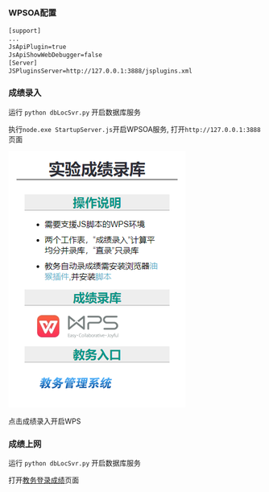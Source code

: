 ### WPSOA配置

```
[support]
...
JsApiPlugin=true
JsApiShowWebDebugger=false
[Server]
JSPluginsServer=http://127.0.0.1:3888/jsplugins.xml
```

### 成绩录入

运行 `python dbLocSvr.py` 开启数据库服务

执行`node.exe StartupServer.js`开启WPSOA服务, 打开`http://127.0.0.1:3888`页面

![WPSOA](../imgs/WPSOA.png)

点击成绩录入开启WPS

### 成绩上网

运行 `python dbLocSvr.py` 开启数据库服务

打开[教务登录成绩](http://211.81.249.99/default2.aspx)页面
